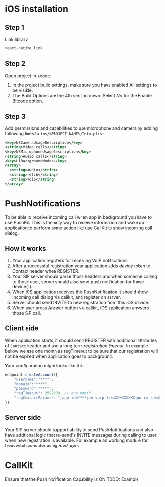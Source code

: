 # iOS installation

## Step 1
Link library

```bash
react-native link
```

## Step 2
Open project in xcode.
1. In the project build settings, make sure you have enabled All settings to be visible.
2. The Build Options are the 4th section down. Select *No* for the Enable Bitcode option.

## Step 3
Add permissions and capabilities to use microphone and camera by adding following lines to `ios/%PROJECT_NAME%/Info.plist`

```xml
<key>NSCameraUsageDescription</key>
<string>Video calls</string>
<key>NSMicrophoneUsageDescription</key>
<string>Audio calls</string>
<key>UIBackgroundModes</key>
<array>
  <string>audio</string>
  <string>fetch</string>
  <string>voip</string>
</array>
```

# PushNotifications

To be able to receive incoming call when app in background you have to use PushKit.
This is the only way to receive information and wake up application to perform some action like use CallKit to show incoming call dialog.

## How it works
1. Your application registers for receiving VoIP notifications
2. After a successful registration your application adds *device token* to Contact header when REGISTER.
3. Your SIP server should parse those headers and when someone calling to those user, server should also send push notification for those device(s).
4. When iOS application receives this PushNotificaiton it should show incoming call dialog via callkit, and register on server.
5. Server should send INVITE to new registration from this iOS device.
6. When user press Answer button via callkit, iOS application answers those SIP call.

## Client side
When application starts, it should send REGISTER with additional attributes of `Contact` header and use a long term *registration timeout*.
In example bellow we use one month as regTimeout to be sure that our registration will not be expired when application goes to background.

Your configuration might looks like this
```javascript
endpoint.createAccount({
    "username":"****",
    "domain":"****",
    "password":"****",
    "regTimeout": 2592000, // one month
    "regContactParams": ";app-id=****;pn-voip-tok=XXXXXXXXX;pn-im-tok=XXXXXXXXXX"
})
```

## Server side
Your SIP server should support ability to send PushNotifications and also have addtional logic that re-send's INVITE messages during calling to user when new registration is available.
For example an working module for freeswitch consider using *mod_apn*.

# CallKit

Ensure that the Push Notification Capability is ON
TODO: Example
